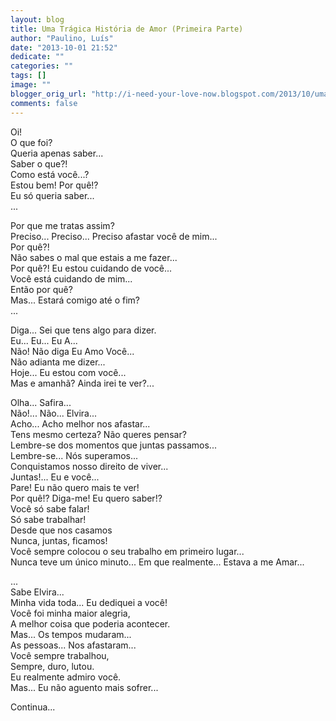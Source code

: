 ```yaml
---
layout: blog
title: Uma Trágica História de Amor (Primeira Parte)
author: "Paulino, Luís"
date: "2013-10-01 21:52"
dedicate: ""
categories: ""
tags: []
image: ""
blogger_orig_url: "http://i-need-your-love-now.blogspot.com/2013/10/uma-tragica-historia-de-amor-primeira.html"
comments: false
---
```


Oi!\
O que foi?\
Queria apenas saber...\
Saber o que?!\
Como está você...?\
Estou bem! Por quê!?\
Eu só queria saber...\
...

Por que me tratas assim?\
Preciso... Preciso... Preciso afastar você de mim...\
Por quê?!\
Não sabes o mal que estais a me fazer...\
Por quê?! Eu estou cuidando de você...\
Você está cuidando de mim...\
Então por quê?\
Mas... Estará comigo até o fim?\
...

Diga... Sei que tens algo para dizer.\
Eu... Eu... Eu A...\
Não! Não diga Eu Amo Você...\
Não adianta me dizer...\
Hoje... Eu estou com você...\
Mas e amanhã? Ainda irei te ver?...

Olha... Safira...\
Não!... Não... Elvira...\
Acho... Acho melhor nos afastar...\
Tens mesmo certeza? Não queres pensar?\
Lembre-se dos momentos que juntas passamos...\
Lembre-se... Nós superamos...\
Conquistamos nosso direito de viver...\
Juntas!... Eu e você...\
Pare! Eu não quero mais te ver!\
Por quê!? Diga-me! Eu quero saber!?\
Você só sabe falar!\
Só sabe trabalhar!\
Desde que nos casamos\
Nunca, juntas, ficamos!\
Você sempre colocou o seu trabalho em primeiro lugar...\
Nunca teve um único minuto... Em que realmente... Estava a me Amar...

...\
Sabe Elvira...\
Minha vida toda... Eu dediquei a você!\
Você foi minha maior alegria,\
A melhor coisa que poderia acontecer.\
Mas... Os tempos mudaram...\
As pessoas... Nos afastaram...\
Você sempre trabalhou,\
Sempre, duro, lutou.\
Eu realmente admiro você.\
Mas... Eu não aguento mais sofrer...

Continua...
